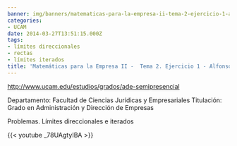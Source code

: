 ```yaml
---
banner: img/banners/matematicas-para-la-empresa-ii-tema-2-ejercicio-1-alfonso-rosa.jpg
categories:
- UCAM
date: 2014-03-27T13:51:15.000Z
tags:
- límites direccionales
- rectas
- límites iterados
title: 'Matemáticas para la Empresa II -  Tema 2. Ejercicio 1 - Alfonso Rosa'
---
```


http://www.ucam.edu/estudios/grados/ade-semipresencial

Departamento: Facultad de Ciencias Jurídicas y Empresariales
Titulación: Grado en Administración y Dirección de Empresas

Problemas. Límites direccionales e iterados

{{< youtube _78UAgtyIBA >}}
